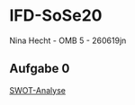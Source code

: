 # IFD-SoSe20
Nina Hecht - OMB 5 - 260619jn

## Aufgabe 0
<a href="https://ninahecht.github.io/IFD-WiSe20-21/aufgabe0/">SWOT-Analyse</a>
